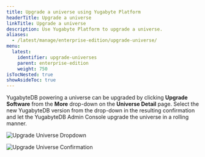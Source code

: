 ```yaml
---
title: Upgrade a universe using Yugabyte Platform
headerTitle: Upgrade a universe
linkTitle: Upgrade a universe
description: Use Yugabyte Platform to upgrade a universe.
aliases:
  - /latest/manage/enterprise-edition/upgrade-universe/
menu:
  latest:
    identifier: upgrade-universes
    parent: enterprise-edition
    weight: 750
isTocNested: true
showAsideToc: true
---
```


YugabyteDB powering a universe can be upgraded by clicking **Upgrade Software** from the **More** drop-down on the **Universe Detail** page. Select the new YugabyteDB version from the drop-down in the resulting confirmation and let the YugabyteDB Admin Console upgrade the universe in a rolling manner.

![Upgrade Universe Dropdown](/images/ee/upgrade-univ-1.png)

![Upgrade Universe Confirmation](/images/ee/upgrade-univ-2.png)
